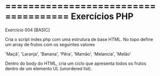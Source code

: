 =====================================
Exercícios PHP
=====================================
Exercício 004
[BASIC]

Cria o script index.php com uma estrutura de base HTML.
No topo define um array de frutos com os seguintes valores

'Maçã',
'Laranja',
'Banana',
'Pêra',
'Mamão',
'Melancia',
'Melão'

Dentro do body do HTML, cria um ciclo que apresenta
todos os frutos dentro de um elemento UL (unordered list).